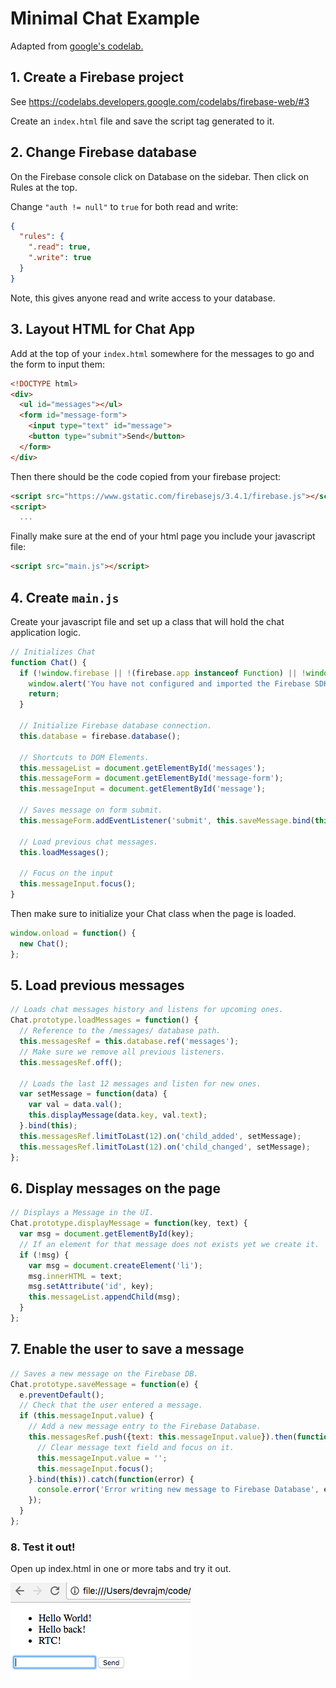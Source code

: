 # Minimal Chat Example

Adapted from [google's codelab.](https://codelabs.developers.google.com/codelabs/firebase-web)

## 1. Create a Firebase project

See <https://codelabs.developers.google.com/codelabs/firebase-web/#3>

Create an `index.html` file and save the script tag generated to it.

## 2. Change Firebase database

On the Firebase console click on Database on the sidebar. Then click on Rules at
the top.

Change `"auth != null"` to `true` for both read and write:

```json
{
  "rules": {
    ".read": true,
    ".write": true
  }
}
```

Note, this gives anyone read and write access to your database.

## 3. Layout HTML for Chat App

Add at the top of your `index.html` somewhere for the messages to go and the
form to input them:

```html
<!DOCTYPE html>
<div>
  <ul id="messages"></ul>
  <form id="message-form">
    <input type="text" id="message">
    <button type="submit">Send</button>
  </form>
</div>
```

Then there should be the code copied from your firebase project:

```html
<script src="https://www.gstatic.com/firebasejs/3.4.1/firebase.js"></script>
<script>
  ...
```

Finally make sure at the end of your html page you include your javascript file:

```html
<script src="main.js"></script>
```


## 4. Create `main.js`

Create your javascript file and set up a class that will hold the chat
application logic.

```js
// Initializes Chat
function Chat() {
  if (!window.firebase || !(firebase.app instanceof Function) || !window.config) {
    window.alert('You have not configured and imported the Firebase SDK.');
    return;
  }

  // Initialize Firebase database connection.
  this.database = firebase.database();

  // Shortcuts to DOM Elements.
  this.messageList = document.getElementById('messages');
  this.messageForm = document.getElementById('message-form');
  this.messageInput = document.getElementById('message');

  // Saves message on form submit.
  this.messageForm.addEventListener('submit', this.saveMessage.bind(this));

  // Load previous chat messages.
  this.loadMessages();

  // Focus on the input
  this.messageInput.focus();
}
```

Then make sure to initialize your Chat class when the page is loaded.

```js
window.onload = function() {
  new Chat();
};
```

## 5. Load previous messages

```js
// Loads chat messages history and listens for upcoming ones.
Chat.prototype.loadMessages = function() {
  // Reference to the /messages/ database path.
  this.messagesRef = this.database.ref('messages');
  // Make sure we remove all previous listeners.
  this.messagesRef.off();

  // Loads the last 12 messages and listen for new ones.
  var setMessage = function(data) {
    var val = data.val();
    this.displayMessage(data.key, val.text);
  }.bind(this);
  this.messagesRef.limitToLast(12).on('child_added', setMessage);
  this.messagesRef.limitToLast(12).on('child_changed', setMessage);
};
```

## 6. Display messages on the page

```js
// Displays a Message in the UI.
Chat.prototype.displayMessage = function(key, text) {
  var msg = document.getElementById(key);
  // If an element for that message does not exists yet we create it.
  if (!msg) {
    var msg = document.createElement('li');
    msg.innerHTML = text;
    msg.setAttribute('id', key);
    this.messageList.appendChild(msg);
  }
};
```

## 7. Enable the user to save a message

```js
// Saves a new message on the Firebase DB.
Chat.prototype.saveMessage = function(e) {
  e.preventDefault();
  // Check that the user entered a message.
  if (this.messageInput.value) {
    // Add a new message entry to the Firebase Database.
    this.messagesRef.push({text: this.messageInput.value}).then(function() {
      // Clear message text field and focus on it.
      this.messageInput.value = '';
      this.messageInput.focus();
    }.bind(this)).catch(function(error) {
      console.error('Error writing new message to Firebase Database', error);
    });
  }
};
```

### 8. Test it out!

Open up index.html in one or more tabs and try it out.

![Screen shot of chat working](screenshot.png)

